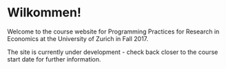 # Wilkommen!

Welcome to the course website for Programming Practices for Research in Economics at the University of Zurich in Fall 2017.

The site is currently under development - check back closer to the course start date for further information.
